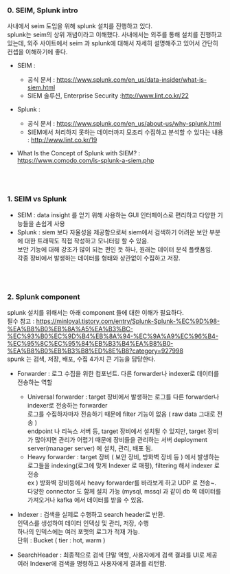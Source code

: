 ### 0. SEIM, Splunk intro

사내에서 seim 도입을 위해 splunk 설치를 진행하고 있다.  
splunk는 seim의 상위 개념이라고 이해했다. 
사내에서는 외주를 통해 설치를 진행하고 있는데, 외주 사이트에서 seim 과 splunk에 대해서 자세히 설명해주고 있어서 간단히 컨셉을 이해하기에 좋다.   
- SEIM : 
  - 공식 문서 : https://www.splunk.com/en_us/data-insider/what-is-siem.html
  - SIEM 솔루션, Enterprise Security :http://www.lint.co.kr/22

- Splunk :
  - 공식 문서 : https://www.splunk.com/en_us/about-us/why-splunk.html
  - SIEM에서 처리하지 못하는 데이터까지 모조리 수집하고 분석할 수 있다는 내용 : http://www.lint.co.kr/19 

- What Is the Concept of Splunk with SIEM? : https://www.comodo.com/is-splunk-a-siem.php



<br/><br/>



### 1. SEIM vs Splunk
- SEIM : data insight 를 얻기 위해 사용하는 GUI 인터페이스로 편리하고 다양한 기능들을 손쉽게 사용
- Splunk : siem 보다 자율성을 제공함으로써 siem에서 검색하기 어려운 보안 부분에 대한 트래픽도 직접 작성하고 모니터링 할 수 있음.    
보안 기능에 대해 강조가 많이 되는 편인 듯 하나, 원래는 데이터 분석 플랫폼임.    
각종 장비에서 발생하는 데이터를 형태와 상관없이 수집하고 저장.    
    
    
    
<br/><br/>



### 2. Splunk component
splunk 설치를 위해서는 아래 component 들에 대한 이해가 필요하다.    
필수 참고 : https://minloyal.tistory.com/entry/Splunk-Splunk-%EC%9D%98-%EA%B8%B0%EB%8A%A5%EA%B3%BC-%EC%93%B0%EC%9D%B4%EB%8A%94-%EC%9A%A9%EC%96%B4-%EC%95%8C%EC%95%84%EB%B3%B4%EA%B8%B0-%EA%B8%B0%EB%B3%B8%ED%8E%B8?category=927998    
spunk 는 검색, 저장, 배포, 수집 4가지 큰 기능을 담당한다. 
- Forwarder : 
로그 수집을 위한 컴포넌트. 다른 forwarder나 indexer로 데이터를 전송하는 역할    

  - Universal forwarder : 
target 장비에서 발생하는 로그를 다른 forwarder나 indexer로 전송하는 forwarder    
로그를 수집하자마자 전송하기 때문에 filter 기능이 없음 ( raw data 그대로 전송 )    
endpoint 나 리눅스 서버 등, target 장비에서 설치될 수 있지만, target 장비가 많아지면 관리가 어렵기 때문에 장비들을 관리하는 서버 deployment server(manager server) 에 설치, 관리, 배포 됨.
  - Heavy forwarder :
target 장비 ( 보안 장비, 방화벽 장비 등 ) 에서 발생하는 로그들을 indexing(로그에 맞게 Indexer 로 매핑), filtering 해서 indexer 로 전송        
ex ) 방화벽 장비등에서 heavy forwarder를 바라보게 하고 UDP 로 전송~.  
다양한 connector 도 함께 설치 가능 (mysql, mssql 과 같이 db 쪽 데이터를 가져오거나 kafka 에서 데이터를 받을 수 있음.

    
    
- Indexer :
검색을 실제로 수행하고 search header로 반환.    
인덱스를 생성하여 데이터 인덱싱 및 관리, 저장, 수행    
하나의 인덱스에는 여러 포맷의 로그가 적재 가능.   
단위 : Bucket ( tier : hot, warm )

    
    
- SearchHeader :
최종적으로 검색 단말 역할, 사용자에게 검색 결과를 UI로 제공    
여러 Indexer에 검색을 명령하고 사용자에게 결과를 리턴함.    







